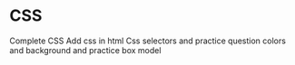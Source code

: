 # CSS
Complete CSS
Add css in html
Css selectors and practice question
colors and background and practice
box model
